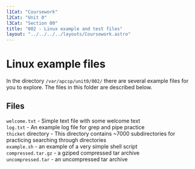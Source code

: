 ```yaml
---
l1Cat: "Coursework"
l2Cat: "Unit 0"
l3Cat: "Section 00"
title: "002 - Linux example and test files"
layout: "../../../../layouts/Coursework.astro"
---
```


# Linux example files

In the directory `/var/apcsp/unit0/002/` there are several example files for you to explore. The files in this folder are described below.  

## Files
`welcome.txt` - Simple text file with some welcome text  
`log.txt` - An example log file for grep and pipe practice  
`thicket` directory - This directory contains ~7000 subdirectories for practicing searching through directories  
`example.sh` - an example of a very simple shell script  
`compressed.tar.gz` - a gziped compressed tar archive  
`uncompressed.tar` - an uncompressed tar archive  